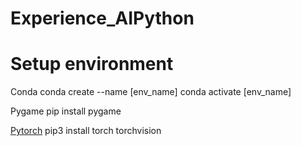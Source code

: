 # Experience_AIPython

# Setup environment
Conda
conda create --name [env_name]
conda activate [env_name]

Pygame
pip install pygame

[Pytorch](https://pytorch.org/get-started/locally/)
pip3 install torch torchvision